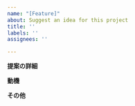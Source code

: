 ```yaml
---
name: "[Feature]"
about: Suggest an idea for this project
title: ''
labels: ''
assignees: ''

---
```


**提案の詳細**

**動機**

**その他**
